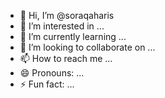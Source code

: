 - 👋 Hi, I’m @soraqaharis
- 👀 I’m interested in ...
- 🌱 I’m currently learning ...
- 💞️ I’m looking to collaborate on ...
- 📫 How to reach me ...
- 😄 Pronouns: ...
- ⚡ Fun fact: ...

<!---
soraqaharis/soraqaharis is a ✨ special ✨ repository because its `README.md` (this file) appears on your GitHub profile.
You can click the Preview link to take a look at your changes.
--->
